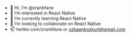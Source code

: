 - 👋 Hi, I’m @zrankfane
- 👀 I’m interested in React Native
- 🌱 I’m currently learning React Native
- 💞️ I’m looking to collaborate on React Native
- 📫 twitter.com/zrankfane or ozkaanbozkurt@gmail.com

<!---
zrankfane/zrankfane is a ✨ special ✨ repository because its `README.md` (this file) appears on your GitHub profile.
You can click the Preview link to take a look at your changes.
--->
